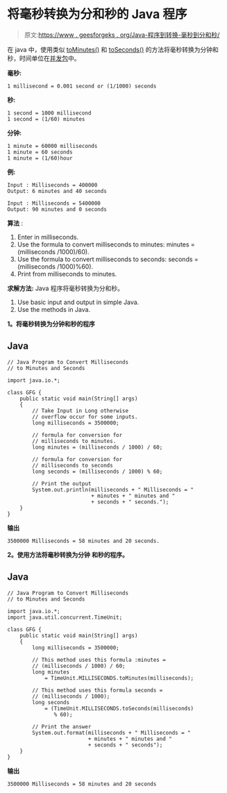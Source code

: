 # 将毫秒转换为分和秒的 Java 程序

> 原文:[https://www . geesforgeks . org/Java-程序到转换-毫秒到分和秒/](https://www.geeksforgeeks.org/java-program-to-convert-milliseconds-to-minutes-and-seconds/)

在 java 中，使用类似 [toMinutes()](https://www.geeksforgeeks.org/timeunit-tominutes-method-in-java-with-examples/) 和 [toSeconds()](https://www.geeksforgeeks.org/timeunit-toseconds-method-in-java-with-examples/) 的方法将毫秒转换为分钟和秒，时间单位在[并发包](https://www.geeksforgeeks.org/java-util-concurrent-package/)中。

**毫秒:**

```
1 millisecond = 0.001 second or (1/1000) seconds
```

**秒:**

```
1 second = 1000 millisecond
1 second = (1/60) minutes
```

**分钟:**

```
1 minute = 60000 milliseconds
1 minute = 60 seconds
1 minute = (1/60)hour
```

**例:**

```
Input : Milliseconds = 400000
Output: 6 minutes and 40 seconds

Input : Milliseconds = 5400000
Output: 90 minutes and 0 seconds
```

**算法** :

1.  Enter in milliseconds.
2.  Use the formula to convert milliseconds to minutes: minutes = (milliseconds /1000)/60).
3.  Use the formula to convert milliseconds to seconds: seconds = (milliseconds /1000)%60).
4.  Print from milliseconds to minutes.

**求解方法:** Java 程序将毫秒转换为分和秒。

1.  Use basic input and output in simple Java.
2.  Use the methods in Java.

**1。将毫秒转换为分钟和秒的程序**

## Java

```
// Java Program to Convert Milliseconds
// to Minutes and Seconds

import java.io.*;

class GFG {
    public static void main(String[] args)
    {
        // Take Input in Long otherwise
        // overflow occur for some inputs.
        long milliseconds = 3500000;

        // formula for conversion for
        // milliseconds to minutes.
        long minutes = (milliseconds / 1000) / 60;

        // formula for conversion for
        // milliseconds to seconds
        long seconds = (milliseconds / 1000) % 60;

        // Print the output
        System.out.println(milliseconds + " Milliseconds = "
                           + minutes + " minutes and "
                           + seconds + " seconds.");
    }
}
```

**输出**

```
3500000 Milliseconds = 58 minutes and 20 seconds.
```

**2。使用方法将毫秒转换为分钟** **和秒的程序。**

## Java

```
// Java Program to Convert Milliseconds
// to Minutes and Seconds

import java.io.*;
import java.util.concurrent.TimeUnit;

class GFG {
    public static void main(String[] args)
    {
        long milliseconds = 3500000;

        // This method uses this formula :minutes =
        // (milliseconds / 1000) / 60;
        long minutes
            = TimeUnit.MILLISECONDS.toMinutes(milliseconds);

        // This method uses this formula seconds =
        // (milliseconds / 1000);
        long seconds
            = (TimeUnit.MILLISECONDS.toSeconds(milliseconds)
               % 60);

        // Print the answer
        System.out.format(milliseconds + " Milliseconds = "
                          + minutes + " minutes and "
                          + seconds + " seconds");
    }
}
```

**输出**

```
3500000 Milliseconds = 58 minutes and 20 seconds
```